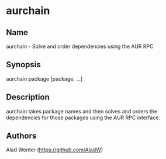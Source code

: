 # aurchain

## Name

aurchain - Solve and order dependencies using the AUR RPC

## Synopsis

aurchain package [package, ...]

## Description

aurchain takes package names and then solves and orders the dependencies for those packages using the AUR RPC interface.

## Authors

Alad Wenter (https://github.com/AladW)
